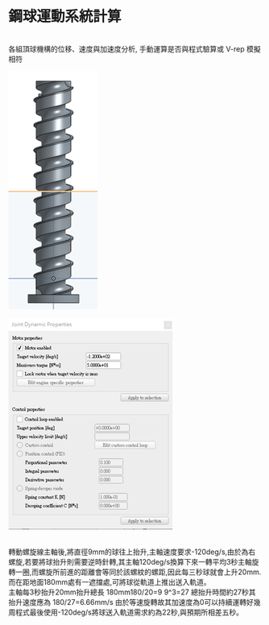 # 鋼球運動系統計算
</br>
各組頂球機構的位移、速度與加速度分析, 手動運算是否與程式驗算或 V-rep 模擬相符
</br>

![](../photos/mp-1.png)

![](../photos/mp-2.png)

</br>
轉動螺旋線主軸後,將直徑9mm的球往上抬升,主軸速度要求-120deg/s,由於為右螺旋,若要將球抬升則需要逆時針轉,其主軸120deg/s換算下來一轉平均3秒主軸旋轉一圈,而螺旋所前進的距離會等同於該螺紋的螺距,因此每三秒球就會上升20mm.而在距地面180mm處有一遮擋處,可將球從軌道上推出送入軌道。
</br>
主軸每3秒抬升20mm抬升總長  180mm180/20=9  9^3=27  總抬升時間約27秒其抬升速度應為 180/27=6.66mm/s  由於等速旋轉故其加速度為0可以持續運轉好幾周程式最後使用-120deg/s將球送入軌道需求約為22秒,與預期所相差五秒。
